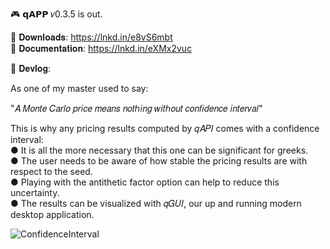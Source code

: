 🎮 𝗾𝗔𝗣𝗣 𝑣0.3.5 is out.

📘 𝐃𝐨𝐰𝐧𝐥𝐨𝐚𝐝𝐬: https://lnkd.in/e8vS6mbt <br>
📗 𝐃𝐨𝐜𝐮𝐦𝐞𝐧𝐭𝐚𝐭𝐢𝐨𝐧: https://lnkd.in/eXMx2vuc

📕 𝐃𝐞𝐯𝐥𝐨𝐠:

As one of my master used to say:

"𝐴 𝑀𝑜𝑛𝑡𝑒 𝐶𝑎𝑟𝑙𝑜 𝑝𝑟𝑖𝑐𝑒 𝑚𝑒𝑎𝑛𝑠 𝑛𝑜𝑡ℎ𝑖𝑛𝑔 𝑤𝑖𝑡ℎ𝑜𝑢𝑡 𝑐𝑜𝑛𝑓𝑖𝑑𝑒𝑛𝑐𝑒 𝑖𝑛𝑡𝑒𝑟𝑣𝑎𝑙"

This is why any pricing results computed by 𝑞𝐴𝑃𝐼 comes with a confidence interval: <br>
● It is all the more necessary that this one can be significant for greeks. <br>
● The user needs to be aware of how stable the pricing results are with respect to the seed. <br>
● Playing with the antithetic factor option can help to reduce this uncertainty. <br>
● The results can be visualized with 𝑞𝐺𝑈𝐼, our up and running modern desktop application.

![ConfidenceInterval](https://github.com/matt-charr/qAPP/assets/68332647/5bd92a7a-5434-4e82-9c41-c1c861476597)
